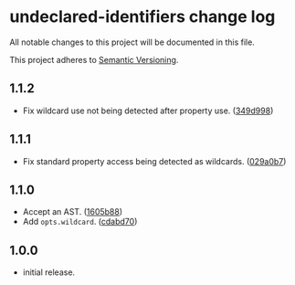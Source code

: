 # undeclared-identifiers change log

All notable changes to this project will be documented in this file.

This project adheres to [Semantic Versioning](http://semver.org/).

## 1.1.2
* Fix wildcard use not being detected after property use. ([349d998](https://github.com/goto-bus-stop/undeclared-identifiers/commit/349d998559f83976ccd3b3d091e2b06f00ce4189))

## 1.1.1
* Fix standard property access being detected as wildcards. ([029a0b7](https://github.com/goto-bus-stop/undeclared-identifiers/commit/029a0b773a7a4d2402a6de19c8c8693407f8da63))

## 1.1.0
* Accept an AST. ([1605b88](https://github.com/goto-bus-stop/undeclared-identifiers/commit/1605b881cd567894fab1ee2727961dd715a38820))
* Add `opts.wildcard`. ([cdabd70](https://github.com/goto-bus-stop/undeclared-identifiers/commit/cdabd70e000b2fa976c7f4118757736e023b93f2))

## 1.0.0

* initial release.
